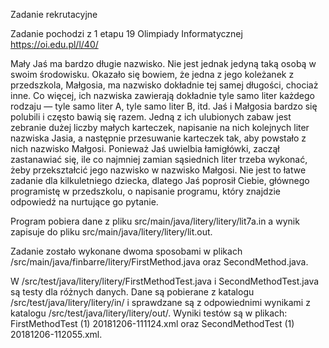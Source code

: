 
Zadanie rekrutacyjne

Zadanie pochodzi z 1 etapu 19 Olimpiady Informatycznej https://oi.edu.pl/l/40/

Mały Jaś ma bardzo długie nazwisko. Nie jest jednak jedyną taką osobą w swoim środowisku. Okazało się bowiem, że jedna z jego koleżanek z przedszkola, Małgosia, ma nazwisko dokładnie tej samej długości, chociaż inne. Co więcej, ich nazwiska zawierają dokładnie tyle samo liter każdego rodzaju — tyle samo liter A, tyle samo liter B, itd. Jaś i Małgosia bardzo się polubili i często bawią się razem. Jedną z ich ulubionych zabaw jest zebranie dużej liczby małych karteczek, napisanie na nich kolejnych liter nazwiska Jasia, a następnie przesuwanie karteczek tak, aby powstało z nich nazwisko Małgosi. Ponieważ Jaś uwielbia łamigłówki, zaczął zastanawiać się, ile co najmniej zamian sąsiednich liter trzeba wykonać, żeby przekształcić jego nazwisko w nazwisko Małgosi. Nie jest to łatwe zadanie dla kilkuletniego dziecka, dlatego Jaś poprosił Ciebie, głównego programistę w przedszkolu, o napisanie programu, który znajdzie odpowiedź na nurtujące go pytanie.

Program pobiera dane z pliku src/main/java/litery/litery/lit7a.in a wynik zapisuje do pliku src/main/java/litery/litery/lit.out.

Zadanie zostało wykonane dwoma sposobami w plikach /src/main/java/finbarre/litery/FirstMethod.java oraz SecondMethod.java.

W /src/test/java/litery/litery/FirstMethodTest.java i SecondMethodTest.java są testy dla różnych danych. Dane są pobierane z katalogu /src/test/java/litery/litery/in/ i sprawdzane są z odpowiednimi wynikami z katalogu /src/test/java/litery/litery/out/. 
Wyniki testów są w plikach: FirstMethodTest (1) 20181206-111124.xml oraz SecondMethodTest (1) 20181206-112055.xml.

